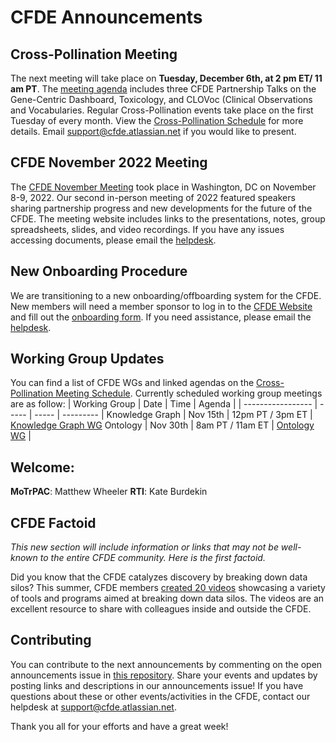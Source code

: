 # CFDE Announcements

## Cross-Pollination Meeting

The next meeting will take place on **Tuesday, December 6th, at 2 pm ET/ 11 am PT**.  The [meeting agenda](https://docs.google.com/document/d/1fxySKeOsQrHs8OyXY0z-Jv5KUbOrpzE7AcmziB9W8so/edit?usp=sharing) includes three CFDE Partnership Talks on the Gene-Centric Dashboard, Toxicology, and CLOVoc (Clinical Observations and Vocabularies. Regular Cross-Pollination events take place on the first Tuesday of every month. View the [Cross-Pollination Schedule](https://docs.google.com/spreadsheets/d/1hQAeOLkivUZZnwZ_KxfGw3neezMaWbrPk9nnFiKfQGA/edit?usp=sharing) for more details. Email [support@cfde.atlassian.net](mailto:support@cfde.atlassian.net) if you would like to present.

## CFDE November 2022 Meeting

The [CFDE November Meeting](https://nih-cfde.github.io/2022-nov-meeting/) took place in Washington, DC on November 8-9, 2022. Our second in-person meeting of 2022 featured speakers sharing partnership progress and new developments for the future of the CFDE. The meeting website includes links to the presentations, notes, group spreadsheets, slides, and video recordings. If you have any issues accessing documents, please email the [helpdesk](mailto:support@cfde.atlassian.net).

## New Onboarding Procedure

We are transitioning to a new onboarding/offboarding system for the CFDE. New members will need a member sponsor to  log in to the [CFDE Website](https://www.nih-cfde.org/) and fill out the [onboarding form](https://www.nih-cfde.org/onboarding-form/). If you need assistance, please email the [helpdesk](mailto:support@cfde.atlassian.net). 

## Working Group Updates

You can find a list of CFDE WGs and linked agendas on the [Cross-Pollination Meeting Schedule](https://docs.google.com/spreadsheets/d/1hQAeOLkivUZZnwZ_KxfGw3neezMaWbrPk9nnFiKfQGA/edit?usp=sharing). Currently scheduled working group meetings are as follow: 
| Working Group | Date | Time | Agenda |
| ----------------- | ----- | ----- | --------- | 
Knowledge Graph | Nov 15th | 12pm PT / 3pm ET | [Knowledge Graph WG](https://docs.google.com/document/d/1WvpkLxWPW0XxZsam6jEJeEUQr2sQ0EWC/edit?usp=sharing&ouid=111367545760360703840&rtpof=true&sd=true)
Ontology | Nov 30th  | 8am PT / 11am ET | [Ontology WG](https://docs.google.com/document/d/1VoHHBeWfol6XNJa3kzOnOFuTaIrcLYbqKYQcOnj1oh4/edit?usp=sharing) |

## Welcome:

**MoTrPAC**: Matthew Wheeler
**RTI**: Kate Burdekin

## CFDE Factoid

_This new section will include information or links that may not be well-known to the entire CFDE community. Here is the first factoid._ 

Did you know that the CFDE catalyzes discovery by breaking down data silos? This summer, CFDE members [created 20 videos](https://nih-cfde.github.io/2022-CoC-Videos/) showcasing a variety of tools and programs aimed at breaking down data silos. The videos are an excellent resource to share with colleagues inside and outside the CFDE. 

## Contributing

You can contribute to the next announcements by commenting on the open announcements issue in [this repository](https://github.com/nih-cfde/announcements/issues). Share your events and updates by posting links and descriptions in our announcements issue! If you have questions about these or other events/activities in the CFDE, contact our helpdesk at [support@cfde.atlassian.net](mailto:support@cfde.atlassian.net).

Thank you all for your efforts and have a great week!
